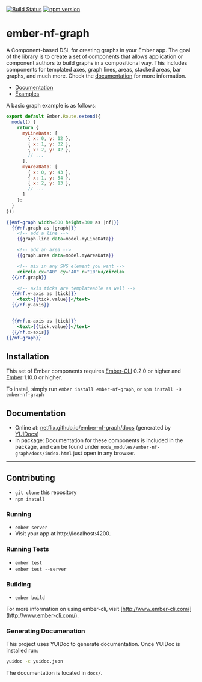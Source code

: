 [![Build Status](https://travis-ci.org/Netflix/ember-nf-graph.svg?branch=master)](https://travis-ci.org/Netflix/ember-nf-graph)
[![npm version](https://badge.fury.io/js/ember-nf-graph.svg)](http://badge.fury.io/js/ember-nf-graph)

# ember-nf-graph

A Component-based DSL for creating graphs in your Ember app. The goal of the library is to
create a set of components that allows application or component authors to build graphs in a
compositional way. This includes components for templated axes, graph lines, areas, stacked areas, bar graphs, and much more. Check the [documentation](//netflix.github.io/ember-nf-graph/docs) for more information.

- [Documentation](//netflix.github.io/ember-nf-graph/docs)
- [Examples](//netflix.github.io/ember-nf-graph-examples/dist)



A basic graph example is as follows:

```js
export default Ember.Route.extend({
  model() {
    return {
      myLineData: [
        { x: 0, y: 12 },
        { x: 1, y: 32 },
        { x: 2, y: 42 },
        // ...
      ],
      myAreaData: [
        { x: 0, y: 43 },
        { x: 1, y: 54 },
        { x: 2, y: 13 },
        // ...
      ]
    };
  }
});
```

```hbs
{{#nf-graph width=500 height=300 as |nf|}}
  {{#nf.graph as |graph|}}
    <!-- add a line -->
    {{graph.line data=model.myLineData}}

    <!-- add an area -->
    {{graph.area data=model.myAreaData}}

    <!-- mix in any SVG element you want -->
    <circle cx="40" cy="40" r="10"></circle>
  {{/nf.graph}}

	<!-- axis ticks are templateable as well -->
  {{#nf.y-axis as |tick|}}
    <text>{{tick.value}}</text>
  {{/nf.y-axis}}


  {{#nf.x-axis as |tick|}}
    <text>{{tick.value}}</text>
  {{/nf.x-axis}}
{{/nf-graph}}
```


## Installation

This set of Ember components requires [Ember-CLI](http://ember-cli.com) 0.2.0 or higher and
[Ember](http://emberjs.com) 1.10.0 or higher.

To install, simply run `ember install ember-nf-graph`, or `npm install -D ember-nf-graph`

## Documentation

- Online at: [netflix.github.io/ember-nf-graph/docs](//netflix.github.io/ember-nf-graph/docs) (generated by [YUIDocs](http://yui.github.io/yuidoc/))
- In package: Documentation for these components is included in the package, and can be found under `node_modules/ember-nf-graph/docs/index.html` just open in any browser.

----

## Contributing

* `git clone` this repository
* `npm install`

### Running

* `ember server`
* Visit your app at http://localhost:4200.

### Running Tests

* `ember test`
* `ember test --server`

### Building

* `ember build`

For more information on using ember-cli, visit [http://www.ember-cli.com/](http://www.ember-cli.com/).

### Generating Documenation

This project uses YUIDoc to generate documentation. Once YUIDoc is installed run:

```sh
yuidoc -c yuidoc.json
```

The documentation is located in `docs/`.



